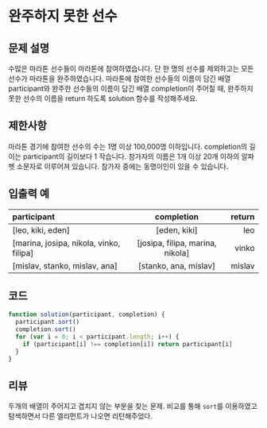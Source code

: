 # 완주하지 못한 선수

## 문제 설명

수많은 마라톤 선수들이 마라톤에 참여하였습니다.
단 한 명의 선수를 제외하고는 모든 선수가 마라톤을 완주하였습니다.
마라톤에 참여한 선수들의 이름이 담긴 배열 participant와 완주한 선수들의 이름이 담긴 배열 completion이 주어질 때, 완주하지 못한 선수의 이름을 return 하도록 solution 함수를 작성해주세요.

## 제한사항

마라톤 경기에 참여한 선수의 수는 1명 이상 100,000명 이하입니다.
completion의 길이는 participant의 길이보다 1 작습니다.
참가자의 이름은 1개 이상 20개 이하의 알파벳 소문자로 이루어져 있습니다.
참가자 중에는 동명이인이 있을 수 있습니다.

## 입출력 예

| participant                             |            completion            | return |
| :-------------------------------------- | :------------------------------: | -----: |
| [leo, kiki, eden]                       |           [eden, kiki]           |    leo |
| [marina, josipa, nikola, vinko, filipa] | [josipa, filipa, marina, nikola] |  vinko |
| [mislav, stanko, mislav, ana]           |      [stanko, ana, mislav]       | mislav |

## 코드

```js
function solution(participant, completion) {
  participant.sort()
  completion.sort()
  for (var i = 0; i < participant.length; i++) {
    if (participant[i] !== completion[i]) return participant[i]
  }
}
```

## 리뷰

두개의 배열이 주어지고 겹치지 않는 부분을 찾는 문제.
비교를 통해 `sort`를 이용하였고 탐색하면서 다른 엘리먼트가 나오면 리턴해주었다.
